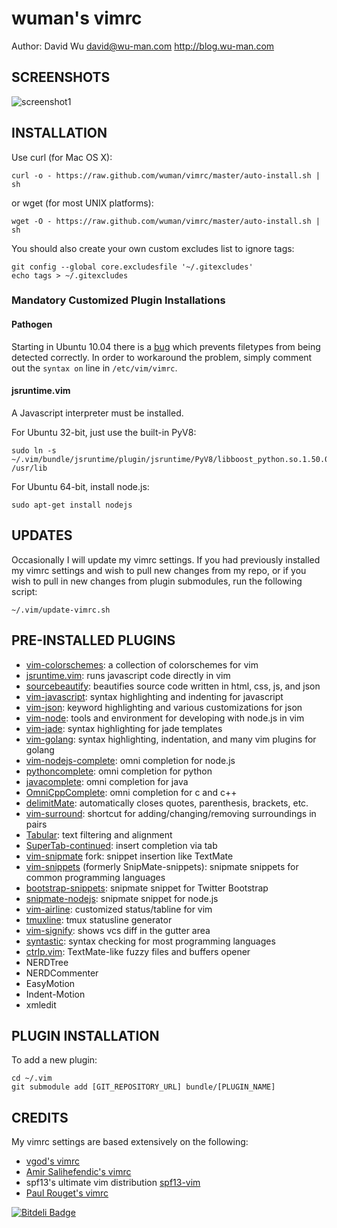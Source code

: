 wuman's vimrc
=============

Author: David Wu <david@wu-man.com> <http://blog.wu-man.com>


SCREENSHOTS
-----------

![screenshot1](http://4.bp.blogspot.com/-DjPEWTxfjvc/UDTFh7wzoZI/AAAAAAAAaik/clKhXIgT7JA/s1600/Screen+Shot+2012-08-22+at+7.40.52+PM.png)


INSTALLATION
------------

Use curl (for Mac OS X):

    curl -o - https://raw.github.com/wuman/vimrc/master/auto-install.sh | sh

or wget (for most UNIX platforms):

    wget -O - https://raw.github.com/wuman/vimrc/master/auto-install.sh | sh

You should also create your own custom excludes list to ignore tags:

    git config --global core.excludesfile '~/.gitexcludes'
    echo tags > ~/.gitexcludes

### Mandatory Customized Plugin Installations ###

#### Pathogen ####

Starting in Ubuntu 10.04 there is a [bug](https://bugs.launchpad.net/ubuntu/+source/vim/+bug/572627)
which prevents filetypes from being detected correctly.  In order to workaround
the problem, simply comment out the `syntax on` line in `/etc/vim/vimrc`.


#### jsruntime.vim ####

A Javascript interpreter must be installed.

For Ubuntu 32-bit, just use the built-in PyV8:

    sudo ln -s ~/.vim/bundle/jsruntime/plugin/jsruntime/PyV8/libboost_python.so.1.50.0 /usr/lib

For Ubuntu 64-bit, install node.js:

    sudo apt-get install nodejs


UPDATES
-------

Occasionally I will update my vimrc settings. If you had previously installed my
vimrc settings and wish to pull new changes from my repo, or if you wish to pull
in new changes from plugin submodules, run the following script:

    ~/.vim/update-vimrc.sh


PRE-INSTALLED PLUGINS
---------------------

* [vim-colorschemes][]: a collection of colorschemes for vim
* [jsruntime.vim][]: runs javascript code directly in vim
* [sourcebeautify][]: beautifies source code written in html, css, js, and json
* [vim-javascript][]: syntax highlighting and indenting for javascript
* [vim-json][]: keyword highlighting and various customizations for json
* [vim-node][]: tools and environment for developing with node.js in vim
* [vim-jade][]: syntax highlighting for jade templates
* [vim-golang][]: syntax highlighting, indentation, and many vim plugins for golang
* [vim-nodejs-complete][]: omni completion for node.js
* [pythoncomplete][]: omni completion for python
* [javacomplete][]: omni completion for java
* [OmniCppComplete][]: omni completion for c and c++
* [delimitMate][]: automatically closes quotes, parenthesis, brackets, etc.
* [vim-surround][]: shortcut for adding/changing/removing surroundings in pairs
* [Tabular][]: text filtering and alignment
* [SuperTab-continued][]: insert completion via tab
* [vim-snipmate][] fork: snippet insertion like TextMate
* [vim-snippets][] (formerly SnipMate-snippets): snipmate snippets for common programming languages
* [bootstrap-snippets][]: snipmate snippet for Twitter Bootstrap
* [snipmate-nodejs][]: snipmate snippet for node.js
* [vim-airline][]: customized status/tabline for vim
* [tmuxline][]: tmux statusline generator
* [vim-signify][]: shows vcs diff in the gutter area
* [syntastic][]: syntax checking for most programming languages
* [ctrlp.vim][]: TextMate-like fuzzy files and buffers opener
* NERDTree
* NERDCommenter
* EasyMotion
* Indent-Motion
* xmledit


PLUGIN INSTALLATION
-------------------

To add a new plugin:

    cd ~/.vim
    git submodule add [GIT_REPOSITORY_URL] bundle/[PLUGIN_NAME]


CREDITS
-------

My vimrc settings are based extensively on the following:

+ [vgod's vimrc](https://github.com/vgod/vimrc)
+ [Amir Salihefendic's vimrc](http://amix.dk/vim/vimrc.html)
+ spf13's ultimate vim distribution [spf13-vim](https://github.com/spf13/spf13-vim/blob/master/.vimrc)
+ [Paul Rouget's vimrc](http://paulrouget.com/e/myconf/)

[vim-colorschemes]: https://github.com/flazz/vim-colorschemes
[jsruntime.vim]: https://github.com/michalliu/jsruntime.vim
[vim-json]: https://github.com/elzr/vim-json
[vim-node]: https://github.com/moll/vim-node
[vim-jade]: https://github.com/digitaltoad/vim-jade
[vim-golang]: https://github.com/jnwhiteh/vim-golang
[sourcebeautify]: https://github.com/vim-scripts/sourcebeautify.vim
[vim-javascript]: https://github.com/pangloss/vim-javascript
[vim-nodejs-complete]: https://github.com/myhere/vim-nodejs-complete
[pythoncomplete]: https://github.com/vim-scripts/pythoncomplete
[javacomplete]: https://github.com/vim-scripts/javacomplete
[OmniCppComplete]: https://github.com/vim-scripts/OmniCppComplete
[delimitMate]: https://github.com/Raimondi/delimitMate
[vim-surround]: https://github.com/tpope/vim-surround
[Tabular]: https://github.com/godlygeek/tabular
[SuperTab-continued]: https://github.com/vim-scripts/SuperTab-continued.
[vim-snipmate]: https://github.com/garbas/vim-snipmate
[vim-snippets]: https://github.com/honza/vim-snippets
[bootstrap-snippets]: https://github.com/bonsaiben/bootstrap-snippets
[snipmate-nodejs]: https://github.com/jamescarr/snipmate-nodejs
[vim-airline]: https://github.com/bling/vim-airline
[tmuxline]: https://github.com/edkolev/tmuxline.vim
[vim-signify]: https://github.com/mhinz/vim-signify
[syntastic]: https://github.com/scrooloose/syntastic
[ctrlp.vim]: https://github.com/kien/ctrlp.vim


[![Bitdeli Badge](https://d2weczhvl823v0.cloudfront.net/wuman/vimrc/trend.png)](https://bitdeli.com/free "Bitdeli Badge")


